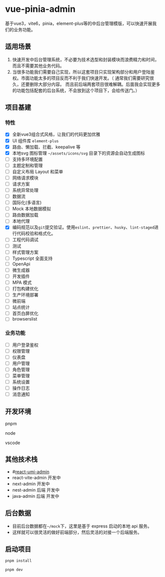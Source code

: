 # vue-pinia-admin

基于vue3，vite6，pinia，element-plus等的中后台管理模版，可以快速开展我们的业务功能。

## 适用场景

1. 快速开发中后台管理系统，不必要为技术选型和封装模块而浪费精力和时间，而且不需要其他业务代码。
2. 当很多功能我们需要自己实现，所以这套项目只实现架构部分和用户登陆鉴权。市面功能太多的项目反而不利于我们快速开发。（ 通常我们需要研究很久，还要删除大部分内容。 而且前后端两套项目很难解耦。后面我会实现更多的功能包括配套的后台系统，不会放到这个项目下，会给传送门。）

## 项目基建

### 特性

- [x] 全新vue3组合式风格，让我们的代码更加优雅
- [x] UI 组件库 `element-plus`
- [x] 路由、懒加载、拦截、keepalive 等
- [x] 本地svg 图标管理 `~/assets/icons/svg` 目录下的资源会自动生成图标
- [ ] 支持多环境配置
- [ ] 主题定制和管理
- [ ] 自定义布局 Layout 和菜单
- [ ] 网络请求模块
- [ ] 请求方案
- [ ] 系统异常处理
- [ ] 数据流
- [ ] 国际化(多语言)
- [ ] Mock 本地数据模拟
- [ ] 路由数据加载
- [ ] 本地代理
- [x] 编码规范以及`git`提交验证。使用`eslint`、`prettier`、`husky`、`lint-staged`进行代码校验和格式化。
- [ ] 工程代码调试
- [ ] 测试
- [ ] 样式管理方案
- [ ] Typescript 全面支持
- [ ] OpenApi
- [ ] 微生成器
- [ ] 开发插件
- [ ] MPA 模式
- [ ] 打包构建优化
- [ ] 生产环境部署
- [ ] 微前端
- [ ] 站点统计
- [ ] 首页白屏优化
- [ ] browserslist

### 业务功能

- [ ] 用户登录鉴权
- [ ] 权限管理
- [ ] 仪表盘
- [ ] 用户管理
- [ ] 角色管理
- [ ] 菜单管理
- [ ] 系统设置
- [ ] 操作日志
- [ ] 消息通知

## 开发环境

pnpm

node

vscode

## 其他技术栈

- #[react-umi-admin](https://github.com/GavinBirkhoff/react-umi-admin)
- react-vite-admin 开发中
- next-admin 开发中
- nest-admin 后端 开发中
- java-admin 后端 开发中

## 后台数据

- 目前后台数据都在`~/mock`下，这里是基于 express 启动的本地 api 服务。
- 这样就可以很灵活的做好前端部分，然后灵活的对接一个后端服务。

## 启动项目

```bash
pnpm install

pnpm dev
```
